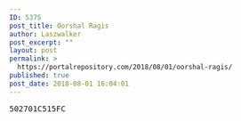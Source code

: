 ```yaml
---
ID: 5375
post_title: Oorshal Ragis
author: Laszwalker
post_excerpt: ""
layout: post
permalink: >
  https://portalrepository.com/2018/08/01/oorshal-ragis/
published: true
post_date: 2018-08-01 16:04:01
---
```

<pre>502701C515FC</pre>